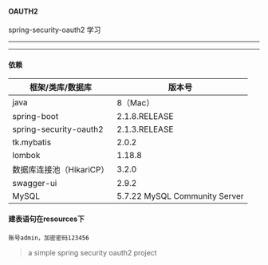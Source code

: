 #### OAUTH2

spring-security-oauth2 学习

---
---
#### 依赖

|框架/类库/数据库|   版本号 |
|--|--|
|java|8（Mac）|
| spring-boot | 2.1.8.RELEASE |
|spring-security-oauth2|2.1.3.RELEASE|
| tk.mybatis | 2.0.2 |
| lombok | 1.18.8 |
|数据库连接池（HikariCP）|3.2.0|
|swagger-ui|2.9.2|
|MySQL|5.7.22 MySQL Community Server|


#### 建表语句在resources下
    
    账号admin，加密密码123456

> a simple spring security oauth2 project
